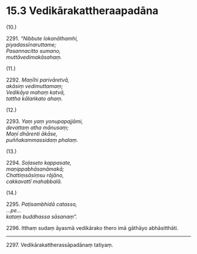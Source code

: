 # 15.3 Vedikārakattheraapadāna

(10.)

2291\. _“Nibbute lokanāthamhi,_  
_piyadassīnaruttame;_  
_Pasannacitto sumano,_  
_muttāvedimakāsahaṃ._  

(11.)

2292\. _Maṇīhi parivāretvā,_  
_akāsiṃ vedimuttamaṃ;_  
_Vedikāya mahaṃ katvā,_  
_tattha kālaṅkato ahaṃ._  

(12.)

2293\. _Yaṃ yaṃ yonupapajjāmi,_  
_devattaṃ atha mānusaṃ;_  
_Maṇī dhārenti ākāse,_  
_puññakammassidaṃ phalaṃ._  

(13.)

2294\. _Soḷaseto kappasate,_  
_maṇippabhāsanāmakā;_  
_Chattiṃsāsiṃsu rājāno,_  
_cakkavattī mahabbalā._  

(14.)

2295\. _Paṭisambhidā catasso,_  
_…pe…_  
_kataṃ buddhassa sāsanaṃ”._  

2296\. Itthaṃ sudaṃ āyasmā vedikārako thero imā gāthāyo abhāsitthāti.

---

2297\. Vedikārakattherassāpadānaṃ tatiyaṃ.
